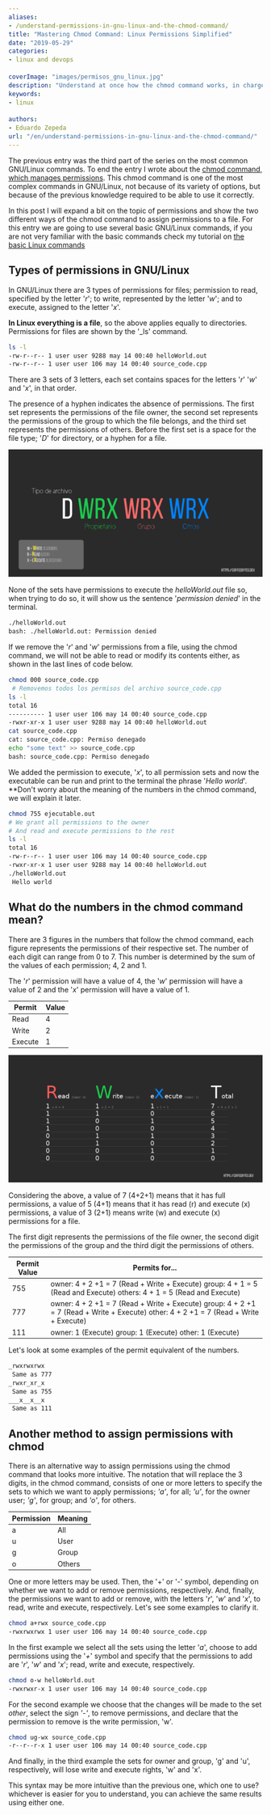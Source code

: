 ```yaml
---
aliases:
- /understand-permissions-in-gnu-linux-and-the-chmod-command/
title: "Mastering Chmod Command: Linux Permissions Simplified"
date: "2019-05-29"
categories:
- linux and devops

coverImage: "images/permisos_gnu_linux.jpg"
description: "Understand at once how the chmod command works, in charge of assigning permissions in GNU/Linux to folders and files."
keywords:
- linux

authors:
- Eduardo Zepeda
url: "/en/understand-permissions-in-gnu-linux-and-the-chmod-command/"
---
```


The previous entry was the third part of the series on the most common GNU/Linux commands. To end the entry I wrote about the [chmod command, which manages permissions](/en/linux-basic-commands-passwd-du-useradd-usermod-fdisk-lscpu-apt-which/). This chmod command is one of the most complex commands in GNU/Linux, not because of its variety of options, but because of the previous knowledge required to be able to use it correctly.

In this post I will expand a bit on the topic of permissions and show the two different ways of the chmod command to assign permissions to a file. For this entry we are going to use several basic GNU/Linux commands, if you are not very familiar with the basic commands check my tutorial on [the basic Linux commands](/en/linux-basic-commands-grep-ls-cd-cat-cp-rm-scp//)

## Types of permissions in GNU/Linux

In GNU/Linux there are 3 types of permissions for files; permission to read, specified by the letter '_r_'; to write, represented by the letter '_w_'; and to execute, assigned to the letter '_x_'. 

**In Linux everything is a file**, so the above applies equally to directories. Permissions for files are shown by the '_ls' command.

```bash
ls -l
-rw-r--r-- 1 user user 9288 may 14 00:40 helloWorld.out
-rw-r--r-- 1 user user 106 may 14 00:40 source_code.cpp
```

There are 3 sets of 3 letters, each set contains spaces for the letters '_r_' '_w_' and '_x_', in that order. 

The presence of a hyphen indicates the absence of permissions. The first set represents the permissions of the file owner, the second set represents the permissions of the group to which the file belongs, and the third set represents the permissions of others. Before the first set is a space for the file type; '_D_' for directory, or a hyphen for a file.

![Meaning of permissions on a GNU/Linux system](images/PermisosGNULinux-1.png "Meaning of permissions on a GNU/Linux system")

None of the sets have permissions to execute the _helloWorld.out_ file so, when trying to do so, it will show us the sentence '_permission denied_' in the terminal.

```bash
./helloWorld.out
bash: ./helloWorld.out: Permission denied
```

If we remove the '_r_' and '_w_' permissions from a file, using the chmod command, we will not be able to read or modify its contents either, as shown in the last lines of code below.

```bash
chmod 000 source_code.cpp
 # Removemos todos los permisos del archivo source_code.cpp
ls -l
total 16
---------- 1 user user 106 may 14 00:40 source_code.cpp
-rwxr-xr-x 1 user user 9288 may 14 00:40 helloWorld.out
cat source_code.cpp
cat: source_code.cpp: Permiso denegado
echo "some text" >> source_code.cpp
bash: source_code.cpp: Permiso denegado
```

We added the permission to execute, '_x_', to all permission sets and now the executable can be run and print to the terminal the phrase '_Hello world_'. **Don't worry about the meaning of the numbers in the chmod command, we will explain it later.

```bash
chmod 755 ejecutable.out
# We grant all permissions to the owner
# And read and execute permissions to the rest
ls -l
total 16
-rw-r--r-- 1 user user 106 may 14 00:40 source_code.cpp
-rwxr-xr-x 1 user user 9288 may 14 00:40 helloWorld.out
./helloWorld.out
 Hello world
```

## What do the numbers in the chmod command mean?

There are 3 figures in the numbers that follow the chmod command, each figure represents the permissions of their respective set. The number of each digit can range from 0 to 7. This number is determined by the sum of the values of each permission; 4, 2 and 1.

The '_r_' permission will have a value of 4, the '_w_' permission will have a value of 2 and the '_x_' permission will have a value of 1.

| Permit  | Value |
| ------- | ----- |
| Read    | 4     |
| Write   | 2     |
| Execute | 1     |

![Meaning of numbers in GNU/Linux permissions](images/PermisosNumerosGNULinux.png "Meaning of numbers in GNU/Linux permissions")

Considering the above, a value of 7 (4+2+1) means that it has full permissions, a value of 5 (4+1) means that it has read (r) and execute (x) permissions, a value of 3 (2+1) means write (w) and execute (x) permissions for a file.

The first digit represents the permissions of the file owner, the second digit the permissions of the group and the third digit the permissions of others.

| Permit Value | Permits for...                                                                                                                         |
| ------------ | -------------------------------------------------------------------------------------------------------------------------------------- |
| 755          | owner: 4 + 2 +1 = 7 (Read + Write + Execute) group: 4 + 1 = 5 (Read and Execute) others: 4 + 1 = 5 (Read and Execute)                  |
| 777          | owner: 4 + 2 +1 = 7 (Read + Write + Execute) group: 4 + 2 +1 = 7 (Read + Write + Execute) other: 4 + 2 +1 = 7 (Read + Write + Execute) |
| 111          | owner: 1 (Execute) group: 1 (Execute) other: 1 (Execute)                                                                               |

Let's look at some examples of the permit equivalent of the numbers.

```bash
_rwxrwxrwx
 Same as 777
_rwxr_xr_x
 Same as 755
___x__x__x
 Same as 111
```

## Another method to assign permissions with chmod

There is an alternative way to assign permissions using the chmod command that looks more intuitive. The notation that will replace the 3 digits, in the chmod command, consists of one or more letters to specify the sets to which we want to apply permissions; _'a'_, for all; _'u'_, for the owner user; _'g'_, for group; and _'o'_, for others.

| Permission | Meaning |
| ---------- | ------- |
| a          | All     |
| u          | User    |
| g          | Group   |
| o          | Others  |

One or more letters may be used. Then, the '+' or '-' symbol, depending on whether we want to add or remove permissions, respectively. And, finally, the permissions we want to add or remove, with the letters '_r_', '_w_' and '_x_', to read, write and execute, respectively. Let's see some examples to clarify it.

```bash
chmod a+rwx source_code.cpp
-rwxrwxrwx 1 user user 106 may 14 00:40 source_code.cpp
```

In the first example we select all the sets using the letter '_a_', choose to add permissions using the '_+_' symbol and specify that the permissions to add are '_r_', '_w_' and '_x_'; read, write and execute, respectively.

```bash
chmod o-w helloWorld.out
-rwxrwxr-x 1 user user 106 may 14 00:40 source_code.cpp
```

For the second example we choose that the changes will be made to the set _other_, select the sign _'-'_, to remove permissions, and declare that the permission to remove is the write permission, 'w'.

```bash
chmod ug-wx source_code.cpp
-r--r--r-x 1 user user 106 may 14 00:40 source_code.cpp
```

And finally, in the third example the sets for owner and group, 'g' and 'u', respectively, will lose write and execute rights, 'w' and 'x'.

This syntax may be more intuitive than the previous one, which one to use? whichever is easier for you to understand, you can achieve the same results using either one.